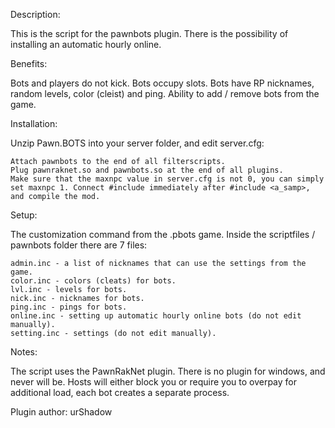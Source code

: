 Description:

This is the script for the pawnbots plugin. There is the possibility of installing an automatic hourly online.

Benefits:

Bots and players do not kick. Bots occupy slots. Bots have RP nicknames, random levels, color (cleist) and ping. Ability to add / remove bots from the game.

Installation:

Unzip Pawn.BOTS into your server folder, and edit server.cfg:

    Attach pawnbots to the end of all filterscripts.
    Plug pawnraknet.so and pawnbots.so at the end of all plugins.
    Make sure that the maxnpc value in server.cfg is not 0, you can simply set maxnpc 1. Connect #include immediately after #include <a_samp>, and compile the mod.

Setup:

The customization command from the .pbots game. Inside the scriptfiles / pawnbots folder there are 7 files:

    admin.inc - a list of nicknames that can use the settings from the game.
    color.inc - colors (cleats) for bots.
    lvl.inc - levels for bots.
    nick.inc - nicknames for bots.
    ping.inc - pings for bots.
    online.inc - setting up automatic hourly online bots (do not edit manually).
    setting.inc - settings (do not edit manually).

Notes:

The script uses the PawnRakNet plugin. There is no plugin for windows, and never will be. Hosts will either block you or require you to overpay for additional load, each bot creates a separate process.

Plugin author: urShadow
